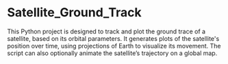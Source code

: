 # Satellite_Ground_Track
This Python project is designed to track and plot the ground trace of a satellite, based on its orbital parameters. It generates plots of the satellite's position over time, using projections of Earth to visualize its movement. The script can also optionally animate the satellite’s trajectory on a global map.
